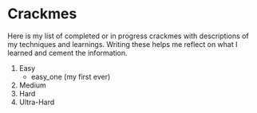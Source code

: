# Crackmes
Here is my list of completed or in progress crackmes with descriptions of my techniques and learnings. Writing these helps me reflect on what I learned and cement the information. 

 1. Easy
	 - easy_one (my first ever)
 2. Medium
 3. Hard
 4. Ultra-Hard

